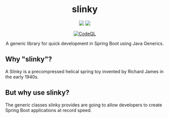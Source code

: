 <center>

# slinky

![](https://img.shields.io/badge/language-PT--BR-brightgreen?style=flat)
![](https://img.shields.io/badge/language-EN-green?style=flat)

[![CodeQL](https://github.com/paulo-e/slinky/actions/workflows/codeql-analysis.yml/badge.svg)](https://github.com/paulo-e/slinky/actions/workflows/codeql-analysis.yml)

A generic library for quick development in Spring Boot using Java Generics.

</center>

## Why "slinky"?

A Slinky is a precompressed helical spring toy invented by Richard James in the early 1940s.

## But why use slinky?

The generic classes slinky provides are going to allow developers to create Spring Boot applications at record speed.
